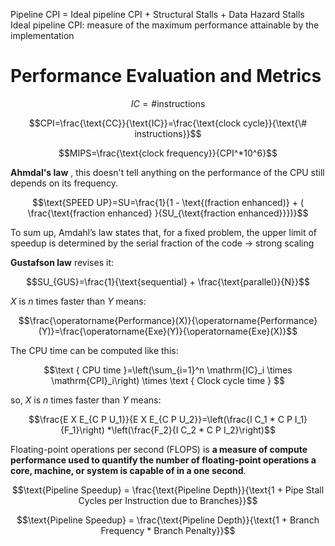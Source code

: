 Pipeline CPI = Ideal pipeline CPI + Structural Stalls + Data Hazard Stalls Ideal pipeline CPI: measure of the maximum performance attainable by the implementation

# Performance Evaluation and Metrics


$$IC= \text{\# instructions}$$

$$CPI=\frac{\text{CC}}{\text{IC}}=\frac{\text{clock cycle}}{\text{\# instructions}}$$

$$MIPS=\frac{\text{clock frequency}}{CPI^*10^6}$$

**Ahmdal's law** , this doesn't tell anything on the performance of the CPU still depends on its frequency. 

$$\text{SPEED UP}=SU=\frac{1}{1 - \text{(fraction enhanced)} + ( \frac{\text{fraction enhanced} }{SU_{\text{fraction enhanced}}})}$$

To sum up, Amdahl’s law states that, for a fixed problem, the upper limit of speedup is determined by the serial fraction of the code -> strong scaling

**Gustafson law** revises it:

$$SU_{GUS}=\frac{1}{\text{sequential} + \frac{\text{parallel}}{N}}$$



$X$ is $n$ times faster than $Y$ means: 

$$\frac{\operatorname{Performance}(X)}{\operatorname{Performance}(Y)}=\frac{\operatorname{Exe}(Y)}{\operatorname{Exe}(X)}$$

The $\text{CPU time}$ can be computed like this: 

$$\text { CPU time }=\left(\sum_{i=1}^n \mathrm{IC}_i \times \mathrm{CPI}_i\right) \times \text { Clock cycle time }
$$

so, $X$ is $n$ times faster than $Y$ means: 

$$\frac{E X E_{C P U_1}}{E X E_{C P U_2}}=\left(\frac{I C_1 * C P I_1}{F_1}\right) *\left(\frac{F_2}{I C_2 * C P I_2}\right)$$


Floating-point operations per second (FLOPS) is **a measure of compute performance used to quantify the number of floating-point operations a core, machine, or system is capable of in a one second**.



$$\text{Pipeline Speedup} = \frac{\text{Pipeline Depth}}{\text{1 + Pipe Stall Cycles per Instruction due to Branches}}$$

$$\text{Pipeline Speedup} = \frac{\text{Pipeline Depth}}{\text{1 + Branch Frequency * Branch Penalty}}$$


